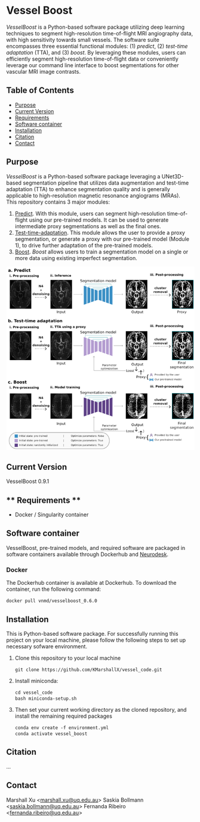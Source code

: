 # **Vessel Boost**
*VesselBoost* is a Python-based software package utilizing deep learning techniques to segment high-resolution time-of-flight MRI angiography data, with high sensitivity towards small vessels. The software suite encompasses three essential functional modules: (1) *predict*, (2) *test-time adaptation* (TTA), and (3) *boost*. By leveraging these modules, users can efficiently segment high-resolution time-of-flight data or conveniently leverage our command line interface to boost segmentations for other vascular MRI image contrasts.

## **Table of Contents**
- [Purpose](https://github.com/KMarshallX/vessel_code#purpose)
- [Current Version](https://github.com/KMarshallX/vessel_code#current-version)
- [Requirements](https://github.com/KMarshallX/vessel_code#requirements)
- [Software container](https://github.com/KMarshallX/software-container)
- [Installation](https://github.com/KMarshallX/software-container)
- [Citation](https://github.com/KMarshallX/vessel_code#citation)
- [Contact](https://github.com/KMarshallX/vessel_code#contact)

## **Purpose**
*VesselBoost* is a Python-based software package leveraging a UNet3D-based segmentation pipeline that utilizes data augmentation and test-time adaptation (TTA) to enhance segmentation quality and is generally applicable to high-resolution magnetic resonance angiograms (MRAs).\
This repository contains 3 major modules: 

1. [Predict](https://github.com/KMarshallX/vessel_code/blob/master/documentation/predict_readme.md). With this module, users can segment high-resolution time-of-flight using our pre-trained models. It can be used to generate intermediate proxy segmentations as well as the final ones.
2. [Test-time-adaptation](https://github.com/KMarshallX/vessel_code/blob/master/documentation/tta_readme.md). This module allows the user to provide a proxy segmentation, or generate a proxy with our pre-trained model (Module 1), to drive further adaptation of the pre-trained models.
3. [Boost](https://github.com/KMarshallX/vessel_code/blob/master/documentation/boost_readme.md). *Boost* allows users to train a segmentation model on a single or more data using existing imperfect segmentation.

<p align="center">
<img src="./paper/figure1.png">
</p>


## **Current Version**
VesselBoost 0.9.1

## ** Requirements **
- Docker / Singularity container

## **Software container**

VesselBoost, pre-trained models, and required software are packaged in software containers available through Dockerhub and [Neurodesk](https://www.neurodesk.org/).

### **Docker**

The Dockerhub container is available at Dockerhub. To download the container, run the following command:

```
docker pull vnmd/vesselboost_0.6.0
```

## **Installation**
This is Python-based software package. For successfully running this project on your local machine, please follow the following steps to set up necessary sofware environment.

1. Clone this repository to your local machine
    ```
    git clone https://github.com/KMarshallX/vessel_code.git
    ```
2. Install miniconda:
    ```
    cd vessel_code
    bash miniconda-setup.sh
    ```
3. Then set your current working directory as the cloned repository, and install the remaining required packages
    ```
    conda env create -f environment.yml
    conda activate vessel_boost
    ```

## **Citation**
...

## **Contact**
Marshall Xu <[marshall.xu@uq.edu.au](marshall.xu@uq.edu.au)>
Saskia Bollmann <[saskia.bollmann@uq.edu.au](saskia.bollmann@uq.edu.au)>
Fernanda Ribeiro <[fernanda.ribeiro@uq.edu.au](fernanda.ribeiro@uq.edu.au)>

